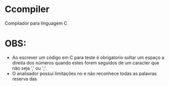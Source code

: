 # Ccompiler
 Compilador para linguagem C

# OBS:
* Ao escrever um código em C para teste é obrigatorio soltar um espaço a 
direita dos números quando estes forem seguidos de um caracter que não seja ','
ou ';'.
* O analisador possui limitações no e não reconhece todas as palavras reserva
das
